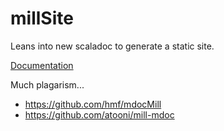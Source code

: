 # millSite

Leans into new scaladoc to generate a static site.

[Documentation](https://quafadas.github.io/millSite/docs)

Much plagarism...
- https://github.com/hmf/mdocMill
- https://github.com/atooni/mill-mdoc
